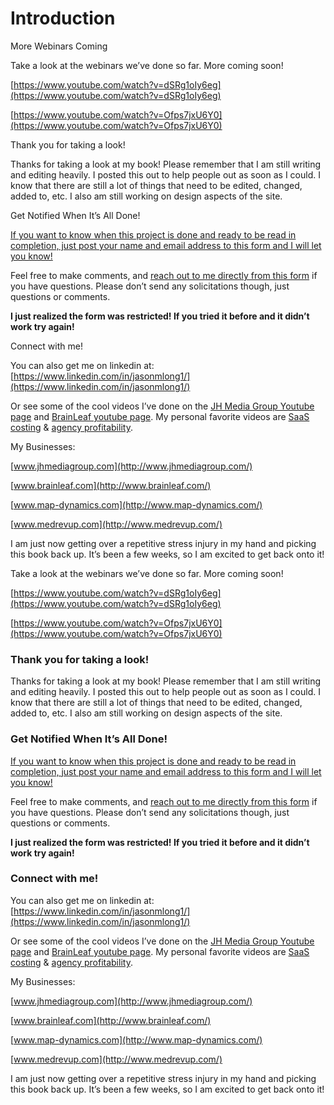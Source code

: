 # Introduction

More Webinars Coming

Take a look at the webinars we’ve done so far. More coming soon!

[https://www.youtube.com/watch?v=dSRg1oIy6eg](https://www.youtube.com/watch?v=dSRg1oIy6eg)

[https://www.youtube.com/watch?v=Ofps7jxU6Y0](https://www.youtube.com/watch?v=Ofps7jxU6Y0)

Thank you for taking a look!

Thanks for taking a look at my book! Please remember that I am still writing and editing heavily. I posted this out to help people out as soon as I could. I know that there are still a lot of things that need to be edited, changed, added to, etc. I also am still working on design aspects of the site.

Get Notified When It’s All Done!

[If you want to know when this project is done and ready to be read in completion, just post your name and email address to this form and I will let you know!](https://docs.google.com/forms/d/e/1FAIpQLSdjneuCPSMfKS8VEm4AKZkEEoaxN80boVP5SijE_oFPRFDm-w/viewform?usp=sf_link)

Feel free to make comments, and [reach out to me directly from this form](https://docs.google.com/forms/d/e/1FAIpQLSe8NYTxjBbO5Ldap0zwJOoUOZCVdMz6PTGVTVCWKqaKcDUV9A/viewform?usp=sf_link) if you have questions. Please don’t send any solicitations though, just questions or comments.

**I just realized the form was restricted! If you tried it before and it didn’t work try again!**

Connect with me!

You can also get me on linkedin at: [https://www.linkedin.com/in/jasonmlong1/](https://www.linkedin.com/in/jasonmlong1/)

Or see some of the cool videos I’ve done on the [JH Media Group Youtube page](https://www.youtube.com/channel/UC0OcAfHmr6XfIEUJcyf9mUg?view_as=subscriber) and [BrainLeaf youtube page](https://www.youtube.com/channel/UCQcDIql6ZaJNLYMmUDlndyA?view_as=subscriber). My personal favorite videos are [SaaS costing](https://youtu.be/oVV5pd2Jkqs) & [agency profitability](https://youtu.be/mrEEly5ntLE).

My Businesses:

[www.jhmediagroup.com](http://www.jhmediagroup.com/)

[www.brainleaf.com](http://www.brainleaf.com/)

[www.map-dynamics.com](http://www.map-dynamics.com/)

[www.medrevup.com](http://www.medrevup.com/)

I am just now getting over a repetitive stress injury in my hand and picking this book back up. It’s been a few weeks, so I am excited to get back onto it!

Take a look at the webinars we’ve done so far. More coming soon!

[https://www.youtube.com/watch?v=dSRg1oIy6eg](https://www.youtube.com/watch?v=dSRg1oIy6eg)

[https://www.youtube.com/watch?v=Ofps7jxU6Y0](https://www.youtube.com/watch?v=Ofps7jxU6Y0)

### Thank you for taking a look!

Thanks for taking a look at my book! Please remember that I am still writing and editing heavily. I posted this out to help people out as soon as I could. I know that there are still a lot of things that need to be edited, changed, added to, etc. I also am still working on design aspects of the site.

### Get Notified When It’s All Done!

[If you want to know when this project is done and ready to be read in completion, just post your name and email address to this form and I will let you know!](https://docs.google.com/forms/d/e/1FAIpQLSdjneuCPSMfKS8VEm4AKZkEEoaxN80boVP5SijE_oFPRFDm-w/viewform?usp=sf_link)

Feel free to make comments, and [reach out to me directly from this form](https://docs.google.com/forms/d/e/1FAIpQLSe8NYTxjBbO5Ldap0zwJOoUOZCVdMz6PTGVTVCWKqaKcDUV9A/viewform?usp=sf_link) if you have questions. Please don’t send any solicitations though, just questions or comments.

**I just realized the form was restricted! If you tried it before and it didn’t work try again!**

### Connect with me!

You can also get me on linkedin at: [https://www.linkedin.com/in/jasonmlong1/](https://www.linkedin.com/in/jasonmlong1/)

Or see some of the cool videos I’ve done on the [JH Media Group Youtube page](https://www.youtube.com/channel/UC0OcAfHmr6XfIEUJcyf9mUg?view_as=subscriber) and [BrainLeaf youtube page](https://www.youtube.com/channel/UCQcDIql6ZaJNLYMmUDlndyA?view_as=subscriber). My personal favorite videos are [SaaS costing](https://youtu.be/oVV5pd2Jkqs) & [agency profitability](https://youtu.be/mrEEly5ntLE).

My Businesses:

[www.jhmediagroup.com](http://www.jhmediagroup.com/)

[www.brainleaf.com](http://www.brainleaf.com/)

[www.map-dynamics.com](http://www.map-dynamics.com/)

[www.medrevup.com](http://www.medrevup.com/)

I am just now getting over a repetitive stress injury in my hand and picking this book back up. It’s been a few weeks, so I am excited to get back onto it!


